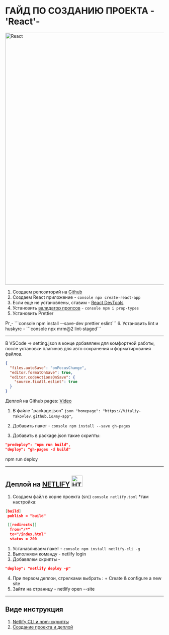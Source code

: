 # ГАЙД ПО СОЗДАНИЮ ПРОЕКТА -'React'-

<a href="https://create-react-app.dev/docs/getting-started/#npm">
<img src = "https://habrastorage.org/webt/z1/bu/fm/z1bufmx1tce1wxwjm92w7wz_7lq.png" alt ="React" width =800px/>
</a>

1. Создаем репозиторий на [Github](https://github.com/)
2. Создаем React приложение - ```console npx create-react-app```
3. Eсли еще не установлены, ставим - [React DevTools](https://chrome.google.com/webstore/detail/react-developer-tools/fmkadmapgofadopljbjfkapdkoienihi?hl=en)
4. Установить [валидатор пропсов](https://www.npmjs.com/package/prop-types)  - ```console npm i prop-types```
5. Установить Prettier <a href="https://prettier.io/">
<img src = "https://prettier.io/icon.png" alt ="Prettier" width =15px/>
</a> - ```console npm install --save-dev prettier eslint```
6. Установить lint и huskyrc - ```console npx mrm@2 lint-staged```
  
---

 В VSCode => setting.json в конце добавялем для комфортной работы, после установки плагинов для авто сохранения и форматирования файлов.

```json
{
  "files.autoSave": "onFocusChange",
  "editor.formatOnSave": true,
  "editor.codeActionsOnSave": {
    "source.fixAll.eslint": true
  }
}
```

Деплой на Github pages:
[Video]( https://drive.google.com/file/d/1EOewQyS7V9SHsUbbycwgTNqB59jwhFnG/view)

1. В файле "package.json"  ```json "homepage": "https://Vitaliy-Yakovlev.github.io/my-app"```,
2. Добавить пакет - ```console npm install --save gh-pages```

3. Добавить в package.json такие скрипты:
  
``` json  
"predeploy": "npm run build",
"deploy": "gh-pages -d build"
```

npm run deploy

---

## Деплой на [NETLIFY](https://app.netlify.com/) <img  alt="HTML5" width="35px" src="https://www.netlify.com/img/global/badges/netlify-color-accent.svg"/>

1. Создаем файл в корне проекта (src) ```console netlify.toml``` *там настройка:
  
``` json
[build]
 publish = "build"

 [[redirects]]
  from="/*"
  to="/index.html"
  status = 200
```

1. Устанавливаем пакет - ```console npm install netlify-cli -g```
2. Выполняем команду - netlify login
3. Добавялем скрипты -  

``` json "predeploy": "npm run build",
"deploy": "netlify deploy -p"
```

4. При первом деплои, стрелками выбрать : +  Create & configure a new site
5. Зайти на страницу - netlify open --site
  
---

## Виде инструкция

1. [Netlify CLI и npm-скрипты](https://drive.google.com/file/d/1sUdq5187Uf5uo5EfqPrEEE52ssPj11Xh/view)
2. [Создание проекта и деплой](https://drive.google.com/file/d/1RXumPAthh_qJSp6hr6ImwF5ljRvWE47e/view)
